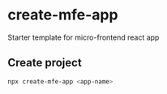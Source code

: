 # create-mfe-app

Starter template for micro-frontend react app

## Create project

```zsh
npx create-mfe-app <app-name>
```
